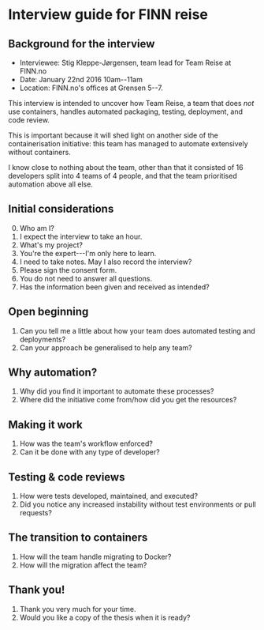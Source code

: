 # Interview guide for FINN reise

## Background for the interview

- Interviewee: Stig Kleppe-Jørgensen, team lead for Team Reise at FINN.no
- Date: January 22nd 2016 10am--11am
- Location: FINN.no's offices at Grensen 5--7.

This interview is intended to uncover how Team Reise, a team that does _not_ use containers, handles automated packaging, testing, deployment, and code review.

This is important because it will shed light on another side of the containerisation initiative: this team has managed to automate extensively without containers.

I know close to nothing about the team, other than that it consisted of 16 developers split into 4 teams of 4 people, and that the team prioritised automation above all else.

## Initial considerations

0. Who am I?
1. I expect the interview to take an hour.
2. What's my project?
3. You're the expert---I'm only here to learn.
4. I need to take notes. May I also record the interview?
5. Please sign the consent form.
6. You do not need to answer all questions.
7. Has the information been given and received as intended?

## Open beginning

1. Can you tell me a little about how your team does automated testing and deployments?
2. Can your approach be generalised to help any team?

## Why automation?

1. Why did you find it important to automate these processes?
2. Where did the initiative come from/how did you get the resources?

## Making it work

1. How was the team's workflow enforced?
2. Can it be done with any type of developer?

## Testing & code reviews

1. How were tests developed, maintained, and executed?
2. Did you notice any increased instability without test environments or pull requests?

## The transition to containers

1. How will the team handle migrating to Docker?
2. How will the migration affect the team?

## Thank you!

1. Thank you very much for your time.
2. Would you like a copy of the thesis when it is ready?
